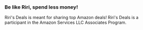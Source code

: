 ### Be like Riri, spend less money!
Riri's Deals is meant for sharing top Amazon deals!
Riri's Deals is a participant in the Amazon Services LLC Associates Program.

